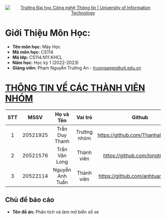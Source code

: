 <!-- Banner -->
<p align="center">
  <a href="https://www.uit.edu.vn/" title="Trường Đại học Công nghệ Thông tin" style="border: none;">
    <img src="https://i.imgur.com/WmMnSRt.png" alt="Trường Đại học Công nghệ Thông tin | University of Information Technology">
  </a>
</p>

# Giới Thiệu Môn Học:
* __Tên môn học:__ Máy Học
* __Mã môn học:__ CS114
* __Mã lớp:__ CS114.N11.KHCL
* __Năm học:__ Học kỳ 1 (2022-2023)
* __Giảng viên:__ Phạm Nguyễn Trường An - <truonganpn@uit.edu.vn>

# [THÔNG TIN VỀ CÁC THÀNH VIÊN NHÓM](#top)
| STT    | MSSV          | Họ và Tên                |Vai trò    | Github                                          | Email                   |
| :----: |:-------------:| :-----------------------:|:---------:|:-----------------------------------------------:|:-------------------------:
| 1      | 20521925      | Trần Duy Thanh           |Trưởng nhóm|https://github.com/Thanhalone0106                |20521925@gm.uit.edu.vn   |
| 2      | 20521576      | Trần Văn Long            |Thành viên |https://github.com/longtran071                   |20521576@gm.uit.edu.vn   |
| 3      | 20522114      | Nguyễn Anh Tuấn          |Thành viên |https://github.com/anhtuan512002                 |20522114@gm.uit.edu.vn   |




<h2>
  Chủ đề báo cáo 
</h2>

- **Tên đồ án:** Phân tích và làm mờ biển số xe  
